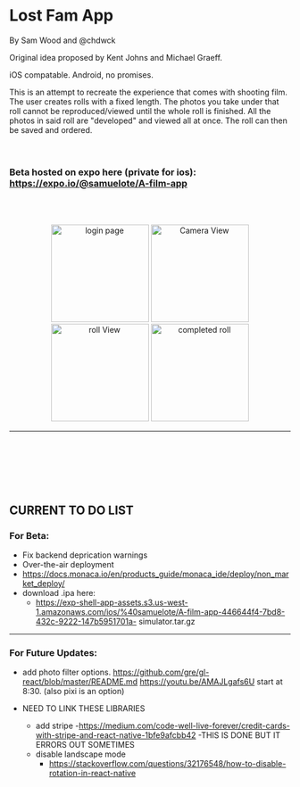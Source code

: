 # Lost Fam App
By Sam Wood and @chdwck


Original idea proposed by Kent Johns and Michael Graeff.

iOS compatable. Android, no promises.


This is an attempt to recreate the experience that comes with shooting film. The user creates rolls with a fixed length. The photos you take under that roll cannot be reproduced/viewed until the whole roll is finished. All the photos in said roll are "developed" and viewed all at once. The roll can then be saved and ordered.
<br />
<br />
<br />
### Beta hosted on expo here (private for ios): https://expo.io/@samuelote/A-film-app
<br />
<br />

<p align="center">
  <img src="https://github.com/Samuelote/Lost_Fam_App/blob/master/assets/IMG-2780.JPG" width="175" title="Login Page" alt="login page">
  <img src="https://github.com/Samuelote/Lost_Fam_App/blob/master/assets/IMG-2777.JPG" width="175" title="Camera View">
  <img src="https://github.com/Samuelote/Lost_Fam_App/blob/master/assets/IMG-2778.JPG" width="175" title="Roll View" alt="roll View">
  <img src="https://github.com/Samuelote/Lost_Fam_App/blob/master/assets/IMG-2779.JPG" width="175" title="Completed Roll" alt="completed roll">
</p>

- - - -
<br />
<br />
<br />
<br />
<br />


## CURRENT TO DO LIST

### For Beta:
- Fix backend deprication warnings
-  Over-the-air deployment
  - https://docs.monaca.io/en/products_guide/monaca_ide/deploy/non_market_deploy/
- download .ipa here:
  - https://exp-shell-app-assets.s3.us-west-1.amazonaws.com/ios/%40samuelote/A-film-app-446644f4-7bd8-432c-9222-147b5951701a-     simulator.tar.gz
<hr>

### For Future Updates:

- add photo filter options. https://github.com/gre/gl-react/blob/master/README.md
https://youtu.be/AMAJLgafs6U start at 8:30. (also pixi is an option)

- NEED TO LINK THESE LIBRARIES
  - add stripe
    -https://medium.com/code-well-live-forever/credit-cards-with-stripe-and-react-native-1bfe9afcbb42
-THIS IS DONE BUT IT ERRORS OUT SOMETIMES
  - disable landscape mode
     - https://stackoverflow.com/questions/32176548/how-to-disable-rotation-in-react-native
